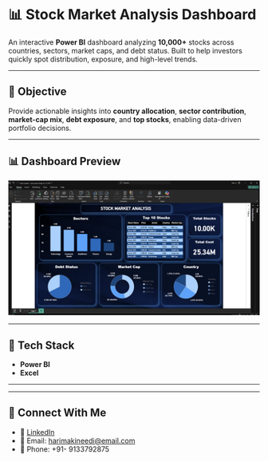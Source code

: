 # 📊 Stock Market Analysis Dashboard

An interactive **Power BI** dashboard analyzing **10,000+** stocks across countries, sectors, market caps, and debt status. Built to help investors quickly spot distribution, exposure, and high-level trends.

---

## 🎯 Objective
Provide actionable insights into **country allocation**, **sector contribution**, **market-cap mix**, **debt exposure**, and **top stocks**, enabling data-driven portfolio decisions.

---

## 📊 Dashboard Preview

![Stock Market Analysis Dashboard](https://github.com/HariMakineedi/Stock_Market_Analysis_Dashboard/blob/main/Screenshot%202025-08-17%20200428.png)

---

## 🔧 Tech Stack
- **Power BI** 
- **Excel**  


---




---

## 🤝 Connect With Me

- 💼 [LinkedIn](https://www.linkedin.com/in/hari-makineedi/)
- 📧 Email: harimakineedi@email.com
- 📱 Phone: +91- 9133792875




